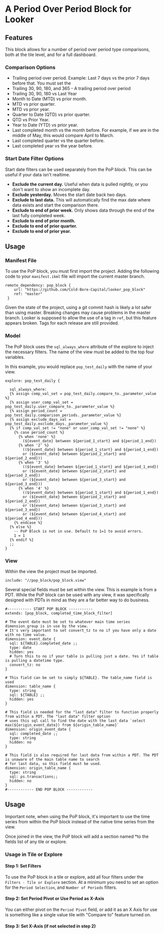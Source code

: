 # A Period Over Period Block for Looker

## Features
This block allows for a number of period over period type comparisons, both at the tile level, and for a full dashboard.

### Comparison Options
* Trailing period over period. Example: Last 7 days vs the prior 7 days before that. You must set the
* Trailing 30, 90, 180, and 365 - A trailing period over period
* Trailing 30, 90, 180 vs Last Year
* Month to Date (MTD) vs prior month.
* MTD vs prior quarter.
* MTD vs prior year.
* Quarter to Date (QTD) vs prior quarter.
* QTD vs Prior Year.
* Year to Date (YTD) vs prior year.
* Last completed month vs the month before. For example, if we are in the middle of May, this would compare April to March.
* Last completed quarter vs the quarter before.
* Last completed year vs the year before.



### Start Date Filter Options
Start date filters can be used separately from the PoP block. This can be useful if your data isn't realtime.
* **Exclude the current day.** Useful when data is pulled nightly, or you don't want to show an incomplete day.
* **Exclude yesterday.** Moves the start date back two days.
* **Exclude to last data.** This will automatically find the max date where data exists and start the comparison there.
* **Exclude to end of prior week.** Only shows data through the end of the last fully completed week.
* **Exclude to end of prior month.**
* **Exclude to end of prior quarter.**
* **Exclude to end of prior year.**


## Usage

### Manifest File
To use the PoP block, you must first import the project. Adding the following code to your `manifest.ikml` file will import the current master branch.

    remote_dependency: pop_block {
        url: "https://github.com/Cold-Bore-Capital/looker_pop_block"
        ref: "master"
     }
Given the state of the project, using a git commit hash is likely a lot safer than using master. Breaking changes may cause problems in the master branch. Looker is supposed to allow the use of a tag in `ref`, but this feature appears broken. Tags for each release are still provided.

### Model
The PoP block uses the `sql_always_where` attribute of the explore to inject the necessary filters. The name of the view must be added to the top four variables.

In this example, you would replace `pop_test_daily` with the name of your view.

    explore: pop_test_daily {

      sql_always_where:
      {% assign comp_val_set = pop_test_daily.compare_to._parameter_value %}
      {% assign user_comp_val_set = pop_test_daily.user_compare_to._parameter_value %}
      {% assign period_count = pop_test_daily.comparison_periods._parameter_value %}
      {% assign exclude_days_val = pop_test_daily.exclude_days._parameter_value %}
      {% if comp_val_set != "none" or user_comp_val_set != "none" %}
        {% case period_count %}
          {% when 'none' %}
            (${event_date} between ${period_1_start} and ${period_1_end})
          {% when '2' %}
            ((${event_date} between ${period_1_start} and ${period_1_end})
            or (${event_date} between ${period_2_start} and ${period_2_end}))
          {% when '3' %}
            ((${event_date} between ${period_1_start} and ${period_1_end})
            or (${event_date} between ${period_2_start} and ${period_2_end})
            or (${event_date} between ${period_3_start} and ${period_3_end}))
          {% when '4' %}
            ((${event_date} between ${period_1_start} and ${period_1_end})
            or (${event_date} between ${period_2_start} and ${period_2_end})
            or (${event_date} between ${period_3_start} and ${period_3_end})
            or (${event_date} between ${period_4_start} and ${period_4_end}))
        {% endcase %}
      {% else %}
        -- PoP Block is not in use. Default to 1=1 to avoid errors.
        1 = 1
      {% endif %}
      ;;
    }

### View

Within the view the project must be imported.

    include: "//pop_block/pop_block.view"

Several special fields must be set within the view. This is example is from a PDT. While the PoP block can be used with any view, it was specifically designed with PDTs in mind as they are a far better way to do business.

    #----------- START POP BLOCK -----------
    extends: [pop_block, completed_time_block_filter]

    # The event date must be set to whatever main time series dimension_group is in use by the view.
    # It's very important to set convert_tz to no if you have only a date with no time value.
    dimension: event_date {
      sql: ${TABLE}.completed_date ;;
      type: date
      hidden: yes
      # Turn this to no if your table is pulling just a date. Yes if table is pulling a datetime type.
      convert_tz: no
    }

    # This field can be set to simply ${TABLE}. The table_name field is used
    dimension: table_name {
      type: string
      sql: ${TABLE} ;;
      hidden: yes
    }

    # This field is needed for the "last data" filter to function properly from within a PDT. The "last data" filter option
    # uses this sql call to find the date with the last data `select max(${origin_event_date}) from ${origin_table_name}`
    dimension: origin_event_date {
      sql: completed_date ;;
      type: string
      hidden: no
    }

    # This field is also required for last data from within a PDT. The PDT is unaware of the main table name to search
    # for last data, so this field must be used.
    dimension: origin_table_name {
      type: string
      sql: ps.transactions;;
      hidden: no
    }
    #------------ END POP BLOCK ------------

## Usage

Important note, when using the PoP block, it's important to use the time series from within the PoP block instead of the native time series from the view.

Once joined in the view, the PoP block will add a section named *to the fields list of any tile or explore.

### Usage in Tile or Explore

#### Step 1: Set Filters
To use the PoP block in a tile or explore, add all four filters under the `Filters - Tile or Explore` section. At a minimum you need to set an option for the `Period Selection`, and `Number of Periods` filters.

#### Step 2: Set Period Pivot or Use Period as X-Axis

You can either pivot on the `Period Pivot` field, or add it as an X Axis for use is something like a single value tile with "Compare to" feature turned on.

#### Step 3: Set X-Axis (if not selected in step 2)
